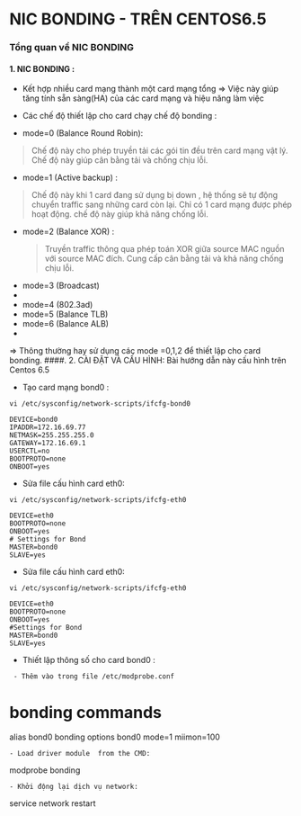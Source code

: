 ﻿NIC BONDING - TRÊN CENTOS6.5
===========================================================
### Tổng quan về NIC BONDING
#### 1. NIC BONDING :

- Kết hợp nhiều card mạng thành một card mạng tổng
 => Việc này giúp  tăng tính sẵn sàng(HA) của  các card mạng và hiệu năng làm việc
- Các chế độ thiết lập cho  card chạy chế độ bonding :
 
- mode=0 (Balance Round Robin):
 > Chế độ này cho phép truyền tải các gói tin đều trên card mạng vật lý.
 > Chế độ này giúp cân bằng tải và chống chịu lỗi.
- mode=1 (Active backup) : 
 > Chế độ này  khi 1 card đang sử dụng bị down , hệ thống sẽ tự động chuyển traffic sang những card  còn lại.
 > Chỉ có 1 card mạng được phép hoạt động.
 > chế độ này giúp khả năng chống lỗi.
- mode=2 (Balance XOR) :
  > Truyền traffic thông qua  phép toán XOR giữa source MAC nguồn với source MAC đích.
  > Cung cấp cân bằng tải và khả năng chống chịu lỗi.
- mode=3 (Broadcast)
-
- mode=4 (802.3ad)
- mode=5 (Balance TLB)
- mode=6 (Balance ALB)
- 
=> Thông thường  hay sử dụng các mode =0,1,2 để  thiết lập cho card bonding.
####. 2. CÀI ĐẶT VÀ CẤU HÌNH:
Bài hướng dẫn này  cấu hình trên Centos 6.5

- Tạo card mạng bond0 :

```
vi /etc/sysconfig/network-scripts/ifcfg-bond0

DEVICE=bond0 
IPADDR=172.16.69.77 
NETMASK=255.255.255.0 
GATEWAY=172.16.69.1 
USERCTL=no 
BOOTPROTO=none 
ONBOOT=yes

```
- Sửa file cấu hình  card eth0:
```
vi /etc/sysconfig/network-scripts/ifcfg-eth0

DEVICE=eth0 
BOOTPROTO=none 
ONBOOT=yes 
# Settings for Bond 
MASTER=bond0 
SLAVE=yes

```
- Sửa file cấu hình  card eth0:
```
vi /etc/sysconfig/network-scripts/ifcfg-eth0

DEVICE=eth0 
BOOTPROTO=none 
ONBOOT=yes 
#Settings for Bond 
MASTER=bond0 
SLAVE=yes

```
- Thiết lập thông số cho card bond0 :
 
```
 - Thêm vào trong file /etc/modprobe.conf

```
# bonding commands 
alias bond0 bonding 
options bond0 mode=1 miimon=100

```
- Load driver module  from the CMD:
```
modprobe bonding
```
- Khởi động lại dịch vụ network:
```
service network  restart
```

